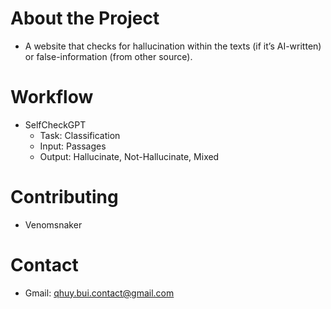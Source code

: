 # About the Project
- A website that checks for hallucination within the texts (if it’s AI-written) or false-information (from other source).
# Workflow
- SelfCheckGPT
    - Task: Classification
    - Input: Passages
    - Output: Hallucinate, Not-Hallucinate, Mixed
# Contributing
- Venomsnaker
# Contact
- Gmail: qhuy.bui.contact@gmail.com